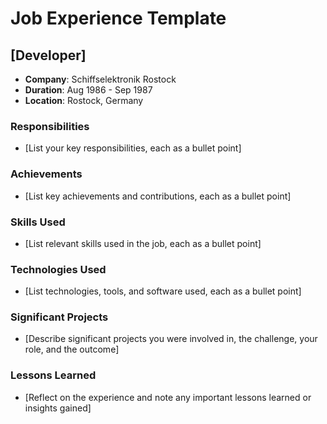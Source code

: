 # Job Experience Template

## [Developer]
- **Company**: Schiffselektronik Rostock
- **Duration**: Aug 1986 - Sep 1987
- **Location**: Rostock, Germany

### Responsibilities
- [List your key responsibilities, each as a bullet point]

### Achievements
- [List key achievements and contributions, each as a bullet point]

### Skills Used
- [List relevant skills used in the job, each as a bullet point]

### Technologies Used
- [List technologies, tools, and software used, each as a bullet point]

### Significant Projects
- [Describe significant projects you were involved in, the challenge, your role, and the outcome]

### Lessons Learned
- [Reflect on the experience and note any important lessons learned or insights gained]

